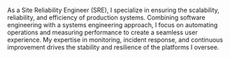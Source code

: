 As a Site Reliability Engineer (SRE), I specialize in ensuring the scalability, reliability, and efficiency of production systems. Combining software engineering with a systems engineering approach, I focus on automating operations and measuring performance to create a seamless user experience. My expertise in monitoring, incident response, and continuous improvement drives the stability and resilience of the platforms I oversee.
